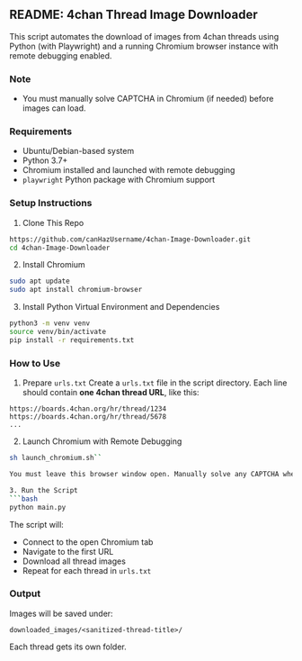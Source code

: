 ## README: 4chan Thread Image Downloader

This script automates the download of images from 4chan threads using Python (with Playwright) and a running Chromium browser instance with remote debugging enabled.

### Note
- You must manually solve CAPTCHA in Chromium (if needed) before images can load.

### Requirements
- Ubuntu/Debian-based system
- Python 3.7+
- Chromium installed and launched with remote debugging
- `playwright` Python package with Chromium support

### Setup Instructions

1. Clone This Repo
```bash
https://github.com/canHazUsername/4chan-Image-Downloader.git
cd 4chan-Image-Downloader
```

2. Install Chromium
```bash
sudo apt update
sudo apt install chromium-browser
```

3. Install Python Virtual Environment and Dependencies
```bash
python3 -m venv venv
source venv/bin/activate
pip install -r requirements.txt
```

### How to Use

1. Prepare `urls.txt`
Create a `urls.txt` file in the script directory. Each line should contain **one 4chan thread URL**, like this:

```
https://boards.4chan.org/hr/thread/1234
https://boards.4chan.org/hr/thread/5678
...
```

2. Launch Chromium with Remote Debugging
```bash
sh launch_chromium.sh``

You must leave this browser window open. Manually solve any CAPTCHA when prompted.

3. Run the Script
```bash
python main.py
```

The script will:
- Connect to the open Chromium tab
- Navigate to the first URL
- Download all thread images
- Repeat for each thread in `urls.txt`

### Output

Images will be saved under:
```
downloaded_images/<sanitized-thread-title>/
```

Each thread gets its own folder.

